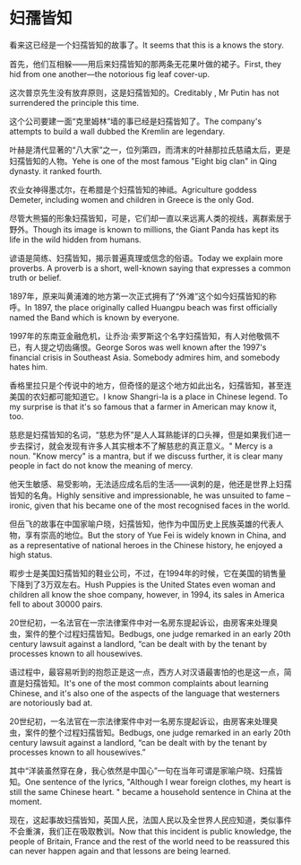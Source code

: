 # 妇孺皆知

<p><span class="chinese">看来这已经是一个妇孺皆知的故事了。</span><span class="english">It seems that this is a knows the story.</span></p>

<p><span class="chinese">首先，他们互相躲——用后来妇孺皆知的那两条无花果叶做的裙子。</span><span class="english">First, they hid from one another—the notorious fig leaf cover-up.</span></p>

<p><span class="chinese">这次普京先生没有放弃原则，这是妇孺皆知的。</span><span class="english">Creditably , Mr Putin has not surrendered the principle this time.</span></p>

<p><span class="chinese">这个公司要建一面“克里姆林”墙的事已经是妇孺皆知了。</span><span class="english">The company's attempts to build a wall dubbed the Kremlin are legendary.</span></p>

<p><span class="chinese">叶赫是清代显著的“八大家”之一，位列第四，而清末的叶赫那拉氏慈禧太后，更是妇孺皆知的人物。</span><span class="english">Yehe is one of the most famous "Eight big clan" in Qing dynasty. it ranked fourth.</span></p>

<p><span class="chinese">农业女神得墨忒尔，在希腊是个妇孺皆知的神祗。</span><span class="english">Agriculture goddess Demeter, including women and children in Greece is the only God.</span></p>

<p><span class="chinese">尽管大熊猫的形象妇孺皆知，可是，它们却一直以来远离人类的视线，离群索居于野外。</span><span class="english">Though its image is known to millions, the Giant Panda has kept its life in the wild hidden from humans.</span></p>

<p><span class="chinese">谚语是简练、妇孺皆知，揭示普遍真理或信念的俗语。</span><span class="english">Today we explain more proverbs. A proverb is a short, well-known saying that expresses a common truth or belief.</span></p>

<p><span class="chinese">1897年，原来叫黄浦滩的地方第一次正式拥有了“外滩”这个如今妇孺皆知的称呼。</span><span class="english">In 1897, the place originally called Huangpu beach was first officially named the Band which is known by everyone.</span></p>

<p><span class="chinese">1997年的东南亚金融危机，让乔治·索罗斯这个名字妇孺皆知，有人对他敬佩不已，有人提之切齿痛恨。</span><span class="english">George Soros was well known after the 1997's financial crisis in Southeast Asia. Somebody admires him, and somebody hates him.</span></p>

<p><span class="chinese">香格里拉只是个传说中的地方，但奇怪的是这个地方如此出名，妇孺皆知，甚至连美国的农妇都可能知道它。</span><span class="english">I know Shangri-la is a place in Chinese legend. To my surprise is that it's so famous that a farmer in American may know it, too.</span></p>

<p><span class="chinese">慈悲是妇孺皆知的名词，“慈悲为怀”是人人耳熟能详的口头禅，但是如果我们进一步去探讨，就会发现有许多人其实根本不了解慈悲的真正意义。</span><span class="english">" Mercy is a noun. "Know mercy" is a mantra, but if we discuss further, it is clear many people in fact do not know the meaning of mercy.</span></p>

<p><span class="chinese">他天生敏感、易受影响，无法适应成名后的生活——讽刺的是，他还是世界上妇孺皆知的名角。</span><span class="english">Highly sensitive and impressionable, he was unsuited to fame – ironic, given that his became one of the most recognised faces in the world.</span></p>

<p><span class="chinese">但岳飞的故事在中国家喻户晓，妇孺皆知，他作为中国历史上民族英雄的代表人物，享有崇高的地位。</span><span class="english">But the story of Yue Fei is widely known in China, and as a representative of national heroes in the Chinese history, he enjoyed a high status.</span></p>

<p><span class="chinese">暇步士是美国妇孺皆知的鞋业公司，不过，在1994年的时候，它在美国的销售量下降到了3万双左右。</span><span class="english">Hush Puppies is the United States even woman and children all know the shoe company, however, in 1994, its sales in America fell to about 30000 pairs.</span></p>

<p><span class="chinese">20世纪初，一名法官在一宗法律案件中对一名房东提起诉讼，由房客来处理臭虫，案件的整个过程妇孺皆知。</span><span class="english">Bedbugs, one judge remarked in an early 20th century lawsuit against a landlord, “can be dealt with by the tenant by processes known to all housewives.</span></p>

<p><span class="chinese">语过程中，最容易听到的抱怨正是这一点，西方人对汉语最害怕的也是这一点，简直是妇孺皆知。</span><span class="english">It's one of the most common complaints about learning Chinese, and it's also one of the aspects of the language that westerners are notoriously bad at.</span></p>

<p><span class="chinese">20世纪初，一名法官在一宗法律案件中对一名房东提起诉讼，由房客来处理臭虫，案件的整个过程妇孺皆知。</span><span class="english">Bedbugs, one judge remarked in an early 20th century lawsuit against a landlord, “can be dealt with by the tenant by processes known to all housewives.”</span></p>

<p><span class="chinese">其中“洋装虽然穿在身，我心依然是中国心”一句在当年可谓是家喻户晓、妇孺皆知。</span><span class="english">One sentence of the lyrics, "Although I wear foreign clothes, my heart is still the same Chinese heart. " became a household sentence in China at the moment.</span></p>

<p><span class="chinese">现在，这起事故妇孺皆知，英国人民，法国人民以及全世界人民应知道，类似事件不会重演，我们正在吸取教训。</span><span class="english">Now that this incident is public knowledge, the people of Britain, France and the rest of the world need to be reassured this can never happen again and that lessons are being learned.</span></p>

